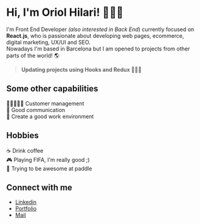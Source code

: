 

# Hi, I'm Oriol Hilari! 🙋🏼‍♂️

I'm Front End Developer *(also interested in Back End*) currently focused on **React.js**, who is passionate about  developing web pages, ecommerce, digital marketing, UX/UI and SEO.<br>Nowadays I'm based in Barcelona but I am opened to projects from other parts of the world! 🌎

> **Updating projects using Hooks and Redux 👨🏼‍💻**

## Some other capabilities

🧑🏻‍🤝‍🧑🏽 Customer management<br>💬 Good communication<br>🤗 Create a good work environment

## Hobbies

☕ Drink coffee <br>🎮 Playing FIFA, I'm really good ;) <br>🎾 Trying to be awesome at paddle

## Connect with me 

- <a target="_blank" href="https://www.linkedin.com/in/oriol-hilari/">Linkedin</a><br>
- <a target="_blank" href="https://ohilari.dev">Portfolio</a><br>
- <a href="mailto:hello@ohilari.dev">Mail</a>



